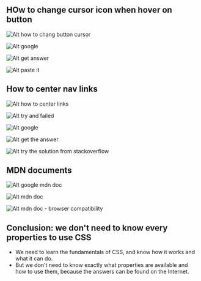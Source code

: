 ## **HOw to change cursor icon when hover on button**

![Alt how to chang button cursor ](pic/10.jpg)

![Alt google](pic/11.jpg)

![Alt get answer](pic/12.jpg)

![Alt paste it](pic/13.jpg)

## **How to center nav links**

![Alt how to center links](pic/14.jpg)

![Alt try and failed](pic/15.jpg)

![Alt google](pic/16.jpg)

![Alt get the answer](pic/17.jpg)

![Alt try the solution from stackoverflow](pic/18.jpg)

## **MDN documents**

![Alt google mdn doc](pic/19.jpg)

![Alt mdn doc](pic/20.jpg)

![Alt mdn doc - browser compatibility](pic/21.jpg)

## **Conclusion: we don't need to know every properties to use CSS**

- We need to learn the fundamentals of CSS, and know how it works and what it can do.
- But we don't need to know exactly what properties are available and how to use them, because the answers can be found on the Internet.
